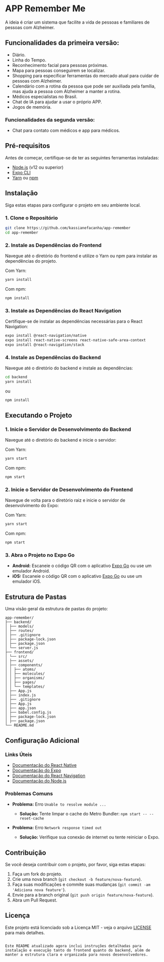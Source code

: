 
# APP Remember Me

A ideia é criar um sistema que facilite a vida de pessoas e familiares de pessoas com Alzheimer.

## Funcionalidades da primeira versão:

- Diário.
- Linha do Tempo.
- Reconhecimento facial para pessoas próximas.
- Mapa para pessoas conseguirem se localizar.
- Shopping para especificar ferramentas do mercado atual para cuidar de pessoas com Alzheimer.
- Calendário com a rotina da pessoa que pode ser auxiliada pela família, mas ajuda a pessoa com Alzheimer a manter a rotina.
- Médicos especialistas no Brasil.
- Chat de IA para ajudar a usar o próprio APP.
- Jogos de memória.

### Funcionalidades da segunda versão:

- Chat para contato com médicos e app para médicos.

## Pré-requisitos

Antes de começar, certifique-se de ter as seguintes ferramentas instaladas:

- [Node.js](https://nodejs.org/) (v12 ou superior)
- [Expo CLI](https://docs.expo.dev/get-started/installation/)
- [Yarn](https://classic.yarnpkg.com/lang/en/docs/install/) ou [npm](https://www.npmjs.com/get-npm)

## Instalação

Siga estas etapas para configurar o projeto em seu ambiente local.

### 1. Clone o Repositório

```sh
git clone https://github.com/kassianefacanha/app-remember
cd app-remember
```

### 2. Instale as Dependências do Frontend

Navegue até o diretório do frontend e utilize o Yarn ou npm para instalar as dependências do projeto.

Com Yarn:
```sh
yarn install
```

Com npm:
```sh
npm install
```

### 3. Instale as Dependências do React Navigation

Certifique-se de instalar as dependências necessárias para o React Navigation:

```sh
expo install @react-navigation/native
expo install react-native-screens react-native-safe-area-context
expo install @react-navigation/stack
```

### 4. Instale as Dependências do Backend

Navegue até o diretório do backend e instale as dependências:

```sh
cd backend
yarn install
```

ou

```sh
npm install
```

## Executando o Projeto

### 1. Inicie o Servidor de Desenvolvimento do Backend

Navegue até o diretório do backend e inicie o servidor:

Com Yarn:
```sh
yarn start
```

Com npm:
```sh
npm start
```

### 2. Inicie o Servidor de Desenvolvimento do Frontend

Navegue de volta para o diretório raiz e inicie o servidor de desenvolvimento do Expo:

Com Yarn:
```sh
yarn start
```

Com npm:
```sh
npm start
```

### 3. Abra o Projeto no Expo Go

- **Android:** Escaneie o código QR com o aplicativo [Expo Go](https://play.google.com/store/apps/details?id=host.exp.exponent) ou use um emulador Android.
- **iOS:** Escaneie o código QR com o aplicativo [Expo Go](https://apps.apple.com/app/expo-go/id982107779) ou use um emulador iOS.

## Estrutura de Pastas

Uma visão geral da estrutura de pastas do projeto:

```
app-remember/
├── backend/
│ ├── models/
│ ├── routes/
│ ├── .gitignore
│ ├── package-lock.json
│ ├── package.json
│ └── server.js
├── frontend/
│ └── src/
│ ├── assets/
│ ├── components/
│ │ ├── atoms/
│ │ ├── molecules/
│ │ ├── organisms/
│ │ ├── pages/
│ │ └── templates/
│ ├── App.js
│ ├── index.js
│ ├── .gitignore
│ ├── App.js
│ ├── app.json
│ ├── babel.config.js
│ ├── package-lock.json
│ ├── package.json
└── README.md
```

## Configuração Adicional

### Links Úteis

- [Documentação do React Native](https://reactnative.dev/docs/getting-started)
- [Documentação do Expo](https://docs.expo.dev/)
- [Documentação do React Navigation](https://reactnavigation.org/docs/getting-started)
- [Documentação do Node.js](https://nodejs.org/en/docs/)

### Problemas Comuns

- **Problema:** Erro `Unable to resolve module ...`
  - **Solução:** Tente limpar o cache do Metro Bundler: `npm start -- --reset-cache`

- **Problema:** Erro `Network response timed out`
  - **Solução:** Verifique sua conexão de internet ou tente reiniciar o Expo.

## Contribuição

Se você deseja contribuir com o projeto, por favor, siga estas etapas:

1. Faça um fork do projeto.
2. Crie uma nova branch (`git checkout -b feature/nova-feature`).
3. Faça suas modificações e commite suas mudanças (`git commit -am 'Adiciona nova feature'`).
4. Envie para a branch original (`git push origin feature/nova-feature`).
5. Abra um Pull Request.

## Licença

Este projeto está licenciado sob a Licença MIT - veja o arquivo [LICENSE](LICENSE) para mais detalhes.
```

Este README atualizado agora inclui instruções detalhadas para instalação e execução tanto do frontend quanto do backend, além de manter a estrutura clara e organizada para novos desenvolvedores.